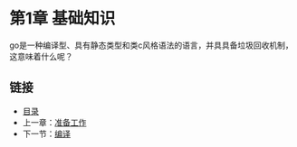 # 第1章 基础知识

go是一种编译型、具有静态类型和类c风格语法的语言，并具具备垃圾回收机制，这意味着什么呢？

## 链接

- [目录](directory.md)
- 上一章：[准备工作](getting-started.md)
- 下一节：[编译](1.1.md)
